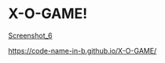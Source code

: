 # X-O-GAME!

[Screenshot_6](https://user-images.githubusercontent.com/60524669/205186543-a9f801ee-3a50-4618-b430-1669166dd8d7.png)


https://code-name-in-b.github.io/X-O-GAME/
